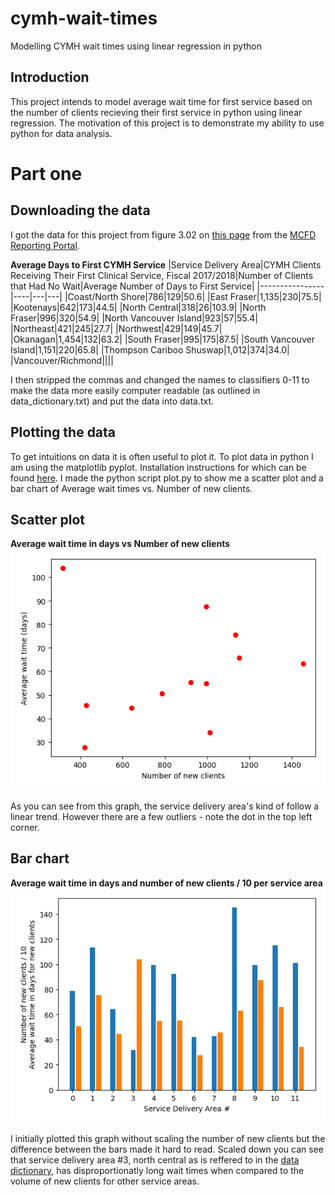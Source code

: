 # cymh-wait-times
Modelling CYMH wait times using linear regression in python

## Introduction
This project intends to model average wait time for first service based on the number of clients recieving their first service in python using linear regression.
The motivation of this project is to demonstrate my ability to use python for data analysis.

# Part one
## Downloading the data
I got the data for this project from figure 3.02 on [this page](https://mcfd.gov.bc.ca/reporting/services/child-and-youth-mental-health/performance-indicators) from the [MCFD Reporting Portal](https://mcfd.gov.bc.ca/reporting/services).

**Average Days to First CYMH Service**
|Service Delivery Area|CYMH Clients Receiving Their First Clinical Service, Fiscal 2017/2018|Number of Clients that Had No Wait|Average Number of Days to First Service|
|----------------|----|---|---|
|Coast/North Shore|786|129|50.6|
|East Fraser|1,135|230|75.5|
|Kootenays|642|173|44.5|
|North Central|318|26|103.9|
|North Fraser|996|320|54.9|
|North Vancouver Island|923|57|55.4|
|Northeast|421|245|27.7|
|Northwest|429|149|45.7|
|Okanagan|1,454|132|63.2|
|South Fraser|995|175|87.5|
|South Vancouver Island|1,151|220|65.8|
|Thompson Cariboo Shuswap|1,012|374|34.0|
|Vancouver/Richmond||||	

I then stripped the commas and changed the names to classifiers 0-11 to make the data more easily computer readable (as outlined in data_dictionary.txt) and put the data into data.txt.

## Plotting the data
To get intuitions on data it is often useful to plot it. To plot data in python I am using the matplotlib pyplot. Installation instructions for which can be found [here](https://matplotlib.org/users/installing.html).
I made the python script plot.py to show me a scatter plot and a bar chart of Average wait times vs. Number of new clients.

## Scatter plot

**Average wait time in days vs Number of new clients**
![Average wait time in days vs Number of new clients](https://github.com/joelrussellcohen/cymh-wait-times/blob/main/saved_images/scatter_plot.png?raw=true)

As you can see from this graph, the service delivery area's kind of follow a linear trend. However there are a few outliers - note the dot in the top left corner.

## Bar chart
**Average wait time in days and number of new clients / 10 per service area**
![Average wait time in days and number of new clients / 10 per service area](https://github.com/joelrussellcohen/cymh-wait-times/blob/main/saved_images/combined_bar.png?raw=true)

I initially plotted this graph without scaling the number of new clients but the difference between the bars made it hard to read. Scaled down you can see that service delivery area #3, north central as is reffered to in the [data dictionary](https://github.com/joelrussellcohen/cymh-wait-times/blob/main/data/data_dictionary.txt), has disproportionatly long wait times when compared to the volume of new clients for other service areas.

